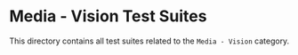 # Media - Vision Test Suites

This directory contains all test suites related to the `Media - Vision` category.
